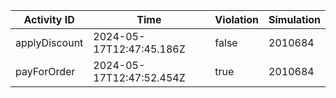 | Activity ID | Time | Violation | Simulation |
| --- | --- | --- | --- |
| applyDiscount | 2024-05-17T12:47:45.186Z | false | 2010684 |
| payForOrder | 2024-05-17T12:47:52.454Z | true | 2010684 |